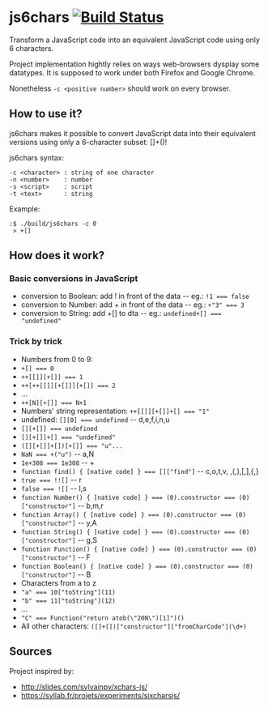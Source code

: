 # js6chars [![Build Status](https://travis-ci.org/dubzzz/js6chars.svg?branch=master)](https://travis-ci.org/dubzzz/js6chars)
Transform a JavaScript code into an equivalent JavaScript code using only 6 characters.

Project implementation hightly relies on  ways web-browsers dysplay some datatypes.
It is supposed to work under both Firefox and Google Chrome.

Nonetheless ```-c <positive number>``` should work on every browser.

## How to use it?

js6chars makes it possible to convert JavaScript data into
their equivalent versions using only a 6-character subset: []+()!

js6chars syntax:
```
-c <character> : string of one character
-n <number>    : number
-s <script>    : script
-t <text>      : string
```

Example:
```
:$ ./build/js6chars -c 0
 > +[]
```

## How does it work?

### Basic conversions in JavaScript

- conversion to Boolean: add ! in front of the data -- eg.: ```!1 === false```
- conversion to Number: add + in front of the data -- eg.: ```+"3" === 3```
- conversion to String: add +[] to dta -- eg.: ```undefined+[] === "undefined"```

### Trick by trick

- Numbers from 0 to 9:
 - ```+[] === 0```
 - ```++[[]][+[]] === 1```
 - ```++[++[[]][+[]]][+[]] === 2```
 - ...
 - ```++[N][+[]] === N+1```
- Numbers' string representation: ```++[[]][+[]]+[] === "1"```
- undefined: ```[][0] === undefined``` -- d,e,f,i,n,u
 - ```[][+[]] === undefined```
 - ```[][+[]]+[] === "undefined"```
 - ```([][+[]]+[])[+[]] === "u"...```
- ```NaN === +("u")``` -- a,N
- ```1e+308 === 1e308``` -- +
- ```function find() { [native code] } === []["find"]``` -- c,o,t,v, ,(,),[,],{,}
- ```true === !![]``` -- r
- ```false === ![]``` -- l,s
- ```function Number() { [native code] } === (0).constructor === (0)["constructor"]``` -- b,m,r
- ```function Array() { [native code] } === (0).constructor === (0)["constructor"]``` -- y,A
- ```function String() { [native code] } === (0).constructor === (0)["constructor"]``` -- g,S
- ```function Function() { [native code] } === (0).constructor === (0)["constructor"]``` -- F
- ```function Boolean() { [native code] } === (0).constructor === (0)["constructor"]``` -- B
- Characters from a to z
 - ```"a" === 10["toString"](11)```
 - ```"b" === 11["toString"](12)```
 - ...
- ```"C" === Function("return atob(\"20N\")[1]")()```
- All other characters: ```([]+[])["constructor"]["fromCharCode"](\d+)```


## Sources

Project inspired by:
- http://slides.com/sylvainpv/xchars-js/
- https://syllab.fr/projets/experiments/sixcharsjs/
